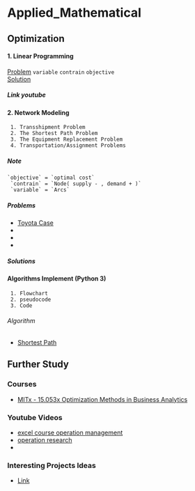 
# Applied_Mathematical

## Optimization

#### 1. Linear Programming
     
   [Problem](https://docs.google.com/document/d/145ZE2ROviynli4JsHqq36wOsb8CWaniKgRa1vdcHD_I/edit?usp=sharing) `variable` `contrain` `objective` 
   <br>
   [Solution](https://docs.google.com/spreadsheets/d/1u2Hg92uHjqpBwaXoY1vOXOozK8RGEwEJ-0tTrx8xeZA/edit?usp=sharing)
   
##### Link youtube



#### 2. Network Modeling
     1. Transshipment Problem
     2. The Shortest Path Problem
     3. The Equipment Replacement Problem
     4. Transportation/Assignment Problems
##### Note

    `objective` = `optimal cost`
     `contrain` = `Node( supply - , demand + )`
     `variable` = `Arcs`
    
    
##### Problems

  * [Toyota Case](https://docs.google.com/document/d/1AI09pXvTiA7XTzrWvmRNdHLphLtDGuVsuAt8G78TgFg/edit?usp=sharing)
  * []()
  * []()
  * []()
    
##### Solutions
     
#### Algorithms Implement (Python 3)
     1. Flowchart
     2. pseudocode
     3. Code
###### Algorithm
  * [Shortest Path](https://www.youtube.com/watch?v=7Fe12XVKoyQ)


## Further Study 
### Courses
   * [MITx - 15.053x Optimization Methods in Business Analytics](https://openlearninglibrary.mit.edu/courses/course-v1:MITx+15.053x+3T2016/course/)

### Youtube Videos
   * [excel course operation management](https://www.youtube.com/c/DecisionMaking101/playlists)
   * [operation research](https://www.youtube.com/playlist?list=PL9U1RaeyCt0zmJsIqreoiHw7fju5wnPdE)
   * []()

### Interesting Projects Ideas
  * [Link](http://web.mit.edu/15.053/www/projects.htm)




